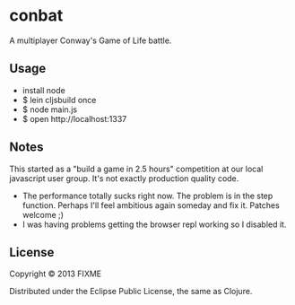 # conbat

A multiplayer Conway's Game of Life battle.

## Usage

* install node
* $ lein cljsbuild once
* $ node main.js
* $ open http://localhost:1337

## Notes

This started as a "build a game in 2.5 hours" competition at our local javascript user group. It's not exactly production quality code.

* The performance totally sucks right now. The problem is in the step function. Perhaps I'll feel ambitious again someday and fix it. Patches welcome ;)
* I was having problems getting the browser repl working so I disabled it.

## License

Copyright © 2013 FIXME

Distributed under the Eclipse Public License, the same as Clojure.
